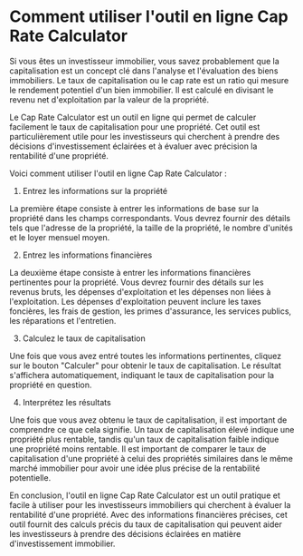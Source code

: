 Comment utiliser l'outil en ligne Cap Rate Calculator
=====================================================

Si vous êtes un investisseur immobilier, vous savez probablement que la capitalisation est un concept clé dans l'analyse et l'évaluation des biens immobiliers. Le taux de capitalisation ou le cap rate est un ratio qui mesure le rendement potentiel d'un bien immobilier. Il est calculé en divisant le revenu net d'exploitation par la valeur de la propriété.

Le Cap Rate Calculator est un outil en ligne qui permet de calculer facilement le taux de capitalisation pour une propriété. Cet outil est particulièrement utile pour les investisseurs qui cherchent à prendre des décisions d'investissement éclairées et à évaluer avec précision la rentabilité d'une propriété.

Voici comment utiliser l'outil en ligne Cap Rate Calculator :

1. Entrez les informations sur la propriété

La première étape consiste à entrer les informations de base sur la propriété dans les champs correspondants. Vous devrez fournir des détails tels que l'adresse de la propriété, la taille de la propriété, le nombre d'unités et le loyer mensuel moyen.

2. Entrez les informations financières

La deuxième étape consiste à entrer les informations financières pertinentes pour la propriété. Vous devrez fournir des détails sur les revenus bruts, les dépenses d'exploitation et les dépenses non liées à l'exploitation. Les dépenses d'exploitation peuvent inclure les taxes foncières, les frais de gestion, les primes d'assurance, les services publics, les réparations et l'entretien.

3. Calculez le taux de capitalisation

Une fois que vous avez entré toutes les informations pertinentes, cliquez sur le bouton "Calculer" pour obtenir le taux de capitalisation. Le résultat s'affichera automatiquement, indiquant le taux de capitalisation pour la propriété en question.

4. Interprétez les résultats

Une fois que vous avez obtenu le taux de capitalisation, il est important de comprendre ce que cela signifie. Un taux de capitalisation élevé indique une propriété plus rentable, tandis qu'un taux de capitalisation faible indique une propriété moins rentable. Il est important de comparer le taux de capitalisation d'une propriété à celui des propriétés similaires dans le même marché immobilier pour avoir une idée plus précise de la rentabilité potentielle.

En conclusion, l'outil en ligne Cap Rate Calculator est un outil pratique et facile à utiliser pour les investisseurs immobiliers qui cherchent à évaluer la rentabilité d'une propriété. Avec des informations financières précises, cet outil fournit des calculs précis du taux de capitalisation qui peuvent aider les investisseurs à prendre des décisions éclairées en matière d'investissement immobilier.
